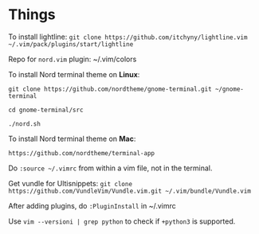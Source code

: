 # Things

To install lightline:
`git clone https://github.com/itchyny/lightline.vim ~/.vim/pack/plugins/start/lightline`

Repo for `nord.vim` plugin: ~/.vim/colors

To install Nord terminal theme on **Linux**: 

`git clone https://github.com/nordtheme/gnome-terminal.git ~/gnome-terminal`

`cd gnome-terminal/src`

`./nord.sh`

To install Nord terminal theme on **Mac**: 

`https://github.com/nordtheme/terminal-app`

Do `:source ~/.vimrc` from within a vim file, not in the terminal.

Get vundle for Ultisnippets: `git clone https://github.com/VundleVim/Vundle.vim.git ~/.vim/bundle/Vundle.vim`

After adding plugins, do `:PluginInstall` in ~/.vimrc

Use `vim --versioni | grep python` to check if `+python3` is supported.

